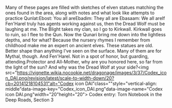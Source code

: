 Many of these pages are filled with sketches of elven statues matching the ones found in the area, along with notes and what look like attempts to practice Qunlat:Ebost: You all areEbadim: They all are
Ebasaam: We all areIf Fen'Harel truly has agents working against us, then the Dread Wolf must be laughing at me. The Blight takes my clan, so I go to Kirkwall. Kirkwall goes to ruin, so I flee to the Qun. Now the Qunari bring me down into the lightless depths, and for what? Because the nursery rhymes I remember from childhood make me an expert on ancient elves.
These statues are old. Better shape than anything I've seen on the surface. Many of them are for Mythal, though. And Fen'Harel. Not in a spot of honor, but guarding, attending.Protector and All-Mother, why are you honored here, so far from the light of the sun? And why was the Dread Wolf at your side?<img src="https://vignette.wikia.nocookie.net/dragonage/images/3/37/Codex_icon_DAI.png/revision/latest/scale-to-width-down/20?cb=20141218104531"alt="Codex icon DAI"class=""style="vertical-align: middle"data-image-key="Codex_icon_DAI.png"data-image-name="Codex icon DAI.png"width="20"height="20"> Codex entry: Torn Notebook in the Deep Roads, Section 3
